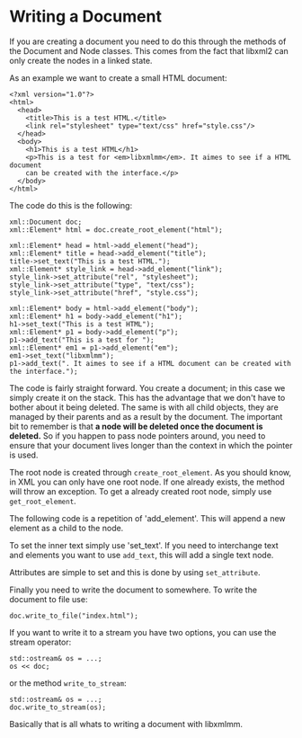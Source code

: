 
# Writing a Document

If you are creating a document you need to do this through the methods of the 
Document and Node classes. This comes from the fact that libxml2 can only create 
the nodes in a linked state. 

As an example we want to create a small HTML document:

    <?xml version="1.0"?>
    <html>
      <head>
        <title>This is a test HTML.</title>
        <link rel="stylesheet" type="text/css" href="style.css"/>
      </head>
      <body>
        <h1>This is a test HTML</h1>
        <p>This is a test for <em>libxmlmm</em>. It aimes to see if a HTML document 
        can be created with the interface.</p>
      </body>
    </html>

The code do this is the following:

    xml::Document doc;
    xml::Element* html = doc.create_root_element("html");
    
    xml::Element* head = html->add_element("head");
    xml::Element* title = head->add_element("title");
    title->set_text("This is a test HTML.");
    xml::Element* style_link = head->add_element("link");
    style_link->set_attribute("rel", "stylesheet");
    style_link->set_attribute("type", "text/css");
    style_link->set_attribute("href", "style.css");
    
    xml::Element* body = html->add_element("body");
    xml::Element* h1 = body->add_element("h1");
    h1->set_text("This is a test HTML");
    xml::Element* p1 = body->add_element("p");
    p1->add_text("This is a test for ");
    xml::Element* em1 = p1->add_element("em");
    em1->set_text("libxmlmm");
    p1->add_text(". It aimes to see if a HTML document can be created with the interface.");

The code is fairly straight forward. You create a document; in this case we simply 
create it on the stack. This has the advantage that we don't have to bother about it being deleted. The same is with all child objects, they are managed by their parents and as a result by the document. The important bit to remember is that **a node will be deleted once the document is deleted.** So if you happen to pass node pointers around, you need to ensure that your document lives longer than the context in which the pointer is used.

The root node is created through `create_root_element`. As you should know, in 
XML you can only have one root node. If one already exists, the method will throw 
an exception. To get a already created root node, simply use `get_root_element`.

The following code is a repetition of 'add_element'. This will append a new 
element as a child to the node.

To set the inner text simply use 'set_text'. If you need to interchange text and 
elements you want to use `add_text`, this will add a single text node.

Attributes are simple to set and this is done by using `set_attribute`.

Finally you need to write the document to somewhere. To write the document to 
file use:

    doc.write_to_file("index.html");

If you want to write it to a stream you have two options, you can use the 
stream operator:

    std::ostream& os = ...;
    os << doc;

or the method `write_to_stream`:

    std::ostream& os = ...;
    doc.write_to_stream(os);

Basically that is all whats to writing a document with libxmlmm.
